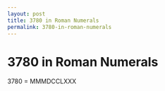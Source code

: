```yaml
---
layout: post
title: 3780 in Roman Numerals
permalink: 3780-in-roman-numerals
---
```


# 3780 in Roman Numerals

3780 = MMMDCCLXXX
